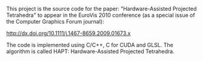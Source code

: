 This project is the source code for the paper: "Hardware-Assisted Projected Tetrahedra" to appear in the EuroVis 2010 conference (as a special issue of the Computer Graphics Forum journal):

http://dx.doi.org/10.1111/j.1467-8659.2009.01673.x

The code is implemented using C/C++, C for CUDA and GLSL.  The algorithm is called HAPT: Hardware-Assisted Projected Tetrahedra.